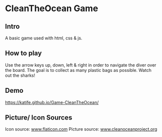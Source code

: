 # CleanTheOcean Game

## Intro

A basic game used with html, css & js.


## How to play

Use the arrow keys up, down, left & right in order to navigate the diver over the board.
The goal is to collect as many plastic bags as possible.
Watch out the sharks!

## Demo

https://katife.github.io/Game-CleanTheOcean/


## Picture/ Icon Sources

Icon source: www.flaticon.com
Picture source: www.cleanoceanproject.org
